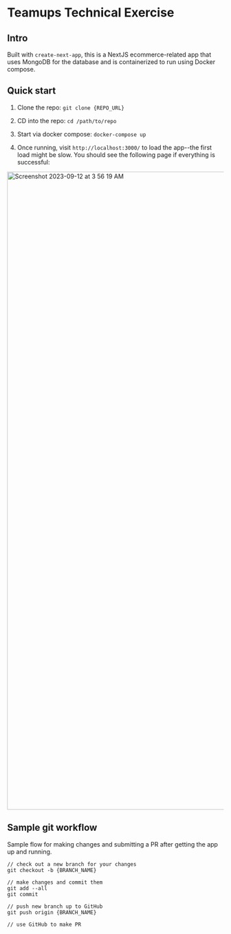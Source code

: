 # Teamups Technical Exercise

## Intro
Built with `create-next-app`, this is a NextJS ecommerce-related app that uses MongoDB for the database and is containerized to run using Docker compose.

## Quick start
1. Clone the repo: `git clone {REPO_URL}`

2. CD into the repo: `cd /path/to/repo`

3. Start via docker compose: `docker-compose up`

4. Once running, visit `http://localhost:3000/` to load the app--the first load might be slow. You should see the following page if everything is successful:
<img width="1483" alt="Screenshot 2023-09-12 at 3 56 19 AM" src="https://github.com/teamups-inc/learn-corp-base-tech-exercise-2023/assets/24460948/3ebe9307-ef5d-4049-bcad-c96559ec4e3b">

## Sample git workflow
Sample flow for making changes and submitting a PR after getting the app up and running.
```
// check out a new branch for your changes
git checkout -b {BRANCH_NAME}

// make changes and commit them
git add --all
git commit

// push new branch up to GitHub
git push origin {BRANCH_NAME}

// use GitHub to make PR
```
